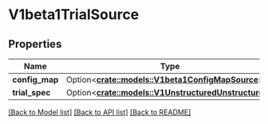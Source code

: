 # V1beta1TrialSource

## Properties

Name | Type | Description | Notes
------------ | ------------- | ------------- | -------------
**config_map** | Option<[**crate::models::V1beta1ConfigMapSource**](v1beta1.ConfigMapSource.md)> |  | [optional]
**trial_spec** | Option<[**crate::models::V1UnstructuredUnstructured**](v1.unstructured.Unstructured.md)> |  | [optional]

[[Back to Model list]](../README.md#documentation-for-models) [[Back to API list]](../README.md#documentation-for-api-endpoints) [[Back to README]](../README.md)


